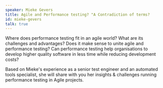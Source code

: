 ```yaml
---
speaker: Mieke Gevers
title: Agile and Performance testing? "A Contradiction of terms?
id: mieke-gevers
talk: true
---
```

Where does performance testing fit in an agile world? What are its challenges and advantages? Does it make sense to unite agile and performance testing? Can performance testing help organisations to develop higher quality software in less time while reducing development costs?

Based on Mieke's experience as a senior test engineer and an automated tools specialist, she will share with you her insights & challenges running performance testing in Agile projects.
